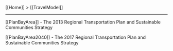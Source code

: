 [[Home]] > [[TravelModel]]

***

[[PlanBayArea]] - The 2013 Regional Transportation Plan and Sustainable Communities Strategy

[[PlanBayArea2040]] - The 2017 Regional Transportation Plan and Sustainable Communities Strategy

 
